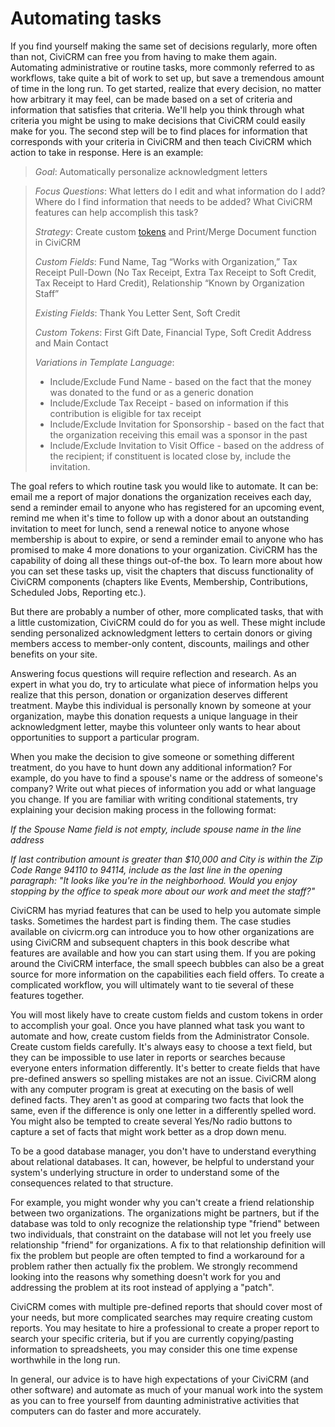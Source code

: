 # Automating tasks

If you find yourself making the same set of decisions regularly, more
often than not, CiviCRM can free you from having to make them again.
Automating administrative or routine tasks, more commonly referred to as
workflows, take quite a bit of work to set up, but save a tremendous
amount of time in the long run. To get started, realize that every
decision, no matter how arbitrary it may feel, can be made based on a
set of criteria and information that satisfies that criteria. We'll help
you think through what criteria you might be using to make decisions
that CiviCRM could easily make for you. The second step will be to find
places for information that corresponds with your criteria in CiviCRM
and then teach CiviCRM which action to take in response. Here is an
example:

> *Goal*: Automatically personalize acknowledgment letters

> *Focus Questions*: What letters do I edit and what information do I
> add? Where do I find information that needs to be added? What CiviCRM
> features can help accomplish this task?
>
> *Strategy*: Create custom [tokens](/common-workflows/tokens-and-mail-merge.md) and Print/Merge Document function in CiviCRM
>
> *Custom Fields*: Fund Name, Tag “Works with Organization,” Tax Receipt
> Pull-Down (No Tax Receipt, Extra Tax Receipt to Soft Credit, Tax
> Receipt to Hard Credit), Relationship “Known by Organization Staff”
>
> *Existing Fields*: Thank You Letter Sent, Soft Credit
>
> *Custom Tokens*: First Gift Date, Financial Type, Soft Credit Address
> and Main Contact
>
> *Variations in Template Language*:
>
> -   Include/Exclude Fund Name - based on the fact that the money was
>     donated to the fund or as a generic donation
> -   Include/Exclude Tax Receipt - based on information if this
>     contribution is eligible for tax receipt
> -   Include/Exclude Invitation for Sponsorship - based on the fact
>     that the organization receiving this email was a sponsor in the
>     past
> -   Include/Exclude Invitation to Visit Office - based on the address
>     of the recipient; if constituent is located close by, include the
>     invitation.

The goal refers to which routine task you would like to automate. It can
be: email me a report of major donations the organization receives each
day, send a reminder email to anyone who has registered for an upcoming
event, remind me when it's time to follow up with a donor about an
outstanding invitation to meet for lunch, send a renewal notice to
anyone whose membership is about to expire, or send a reminder email to
anyone who has promised to make 4 more donations to your organization.
CiviCRM has the capability of doing all these things out-of-the box. To
learn more about how you can set these tasks up, visit the chapters that
discuss functionality of CiviCRM components (chapters like Events,
Membership, Contributions, Scheduled Jobs, Reporting etc.).

But there are probably a number of other, more complicated tasks, that
with a little customization, CiviCRM could do for you as well. These
might include sending personalized acknowledgment letters to certain
donors or giving members access to member-only content, discounts,
mailings and other benefits on your site.

Answering focus questions will require reflection and research. As an
expert in what you do, try to articulate what piece of information helps
you realize that this person, donation or organization deserves
different treatment. Maybe this individual is personally known by
someone at your organization, maybe this donation requests a unique
language in their acknowledgment letter, maybe this volunteer only wants
to hear about opportunities to support a particular program.

When you make the decision to give someone or something different
treatment, do you have to hunt down any additional information? For
example, do you have to find a spouse's name or the address of someone's
company? Write out what pieces of information you add or what language
you change. If you are familiar with writing conditional statements,
try explaining your decision making process in the following format:

*If the Spouse Name field is not empty, include spouse name in the line
address*

*If last contribution amount is greater than $10,000 and City is within
the Zip Code Range 94110 to 94114, include as the last line in the
opening paragraph: "It looks like you're in the neighborhood. Would you
enjoy stopping by the office to speak more about our work and meet the
staff?"*

CiviCRM has myriad features that can be used to help you automate simple
tasks. Sometimes the hardest part is finding them. The case studies
available on civicrm.org can introduce you to how other organizations
are using CiviCRM and subsequent chapters in this book describe what
features are available and how you can start using them. If you are
poking around the CiviCRM interface, the small speech bubbles can also
be a great source for more information on the capabilities each field
offers. To create a complicated workflow, you will ultimately want to
tie several of these features together.

You will most likely have to create custom fields and custom tokens in
order to accomplish your goal. Once you have planned what task you want
to automate and how, create custom fields from the Administrator
Console. Create custom fields carefully. It's always easy to choose a
text field, but they can be impossible to use later in reports or
searches because everyone enters information differently. It's better to
create fields that have pre-defined answers so spelling mistakes are not
an issue. CiviCRM along with any computer program is great at executing
on the basis of well defined facts. They aren't as good at comparing two
facts that look the same, even if the difference is only one letter in a
differently spelled word. You might also be tempted to create several
Yes/No radio buttons to capture a set of facts that might work better as
a drop down menu.

To be a good database manager, you don't have to understand everything
about relational databases. It can, however, be helpful to understand
your system's underlying structure in order to understand some of the
consequences related to that structure.

For example, you might wonder why you can't create a friend relationship
between two organizations. The organizations might be partners, but if
the database was told to only recognize the relationship type "friend"
between two individuals, that constraint on the database will not let
you freely use relationship "friend" for organizations. A fix to that
relationship definition will fix the problem but people are often
tempted to find a workaround for a problem rather then actually fix the
problem. We strongly recommend looking into the reasons why something
doesn't work for you and addressing the problem at its root instead of
applying a "patch".

CiviCRM comes with multiple pre-defined reports that should cover most
of your needs, but more complicated searches may require creating custom
reports. You may hesitate to hire a professional to create a proper
report to search your specific criteria, but if you are currently
copying/pasting information to spreadsheets, you may consider this one
time expense worthwhile in the long run.

In general, our advice is to have high expectations of your CiviCRM (and
other software) and automate as much of your manual work into the system
as you can to free yourself from daunting administrative activities that
computers can do faster and more accurately.
